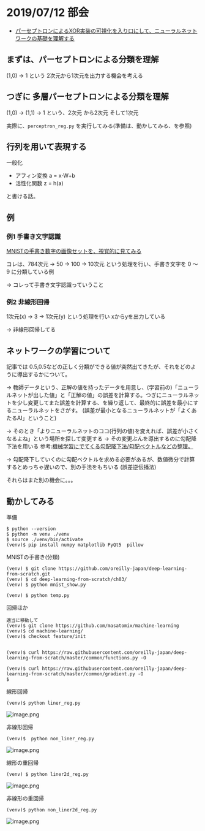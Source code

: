 # 2019/07/12 部会


- [パーセプトロンによるXOR実装の可視化を入り口にして、ニューラルネットワークの基礎を理解する](https://qiita.com/masatomix/items/42b322a8db61e5b4d65f)


## まずは、パーセプトロンによる分類を理解

(1,0) → 1 という 2次元から1次元を出力する機会を考える


## つぎに 多層パーセプトロンによる分類を理解

(1,0) → (1,1) → 1 という、2次元 から2次元 そして1次元


実際に、``perceptron_reg.py`` を実行してみる(準備は、動かしてみる、を参照)

##  行列を用いて表現する

一般化

- アフィン変換 a = x⋅W+b
- 活性化関数 z = h(a)

と書ける話。

## 例
### 例1 手書き文字認識

[MNISTの手書き数字の画像セットを、視覚的に見てみる](https://qiita.com/masatomix/items/1ab6aca13b2da96a49fe)

コレは、784次元 → 50 → 100 → 10次元 という処理を行い、手書き文字を 0 〜 9 に分類している例

→ コレって手書き文字認識っていうこと

### 例2 非線形回帰
1次元(x) → 3 → 1次元(y) という処理を行い xからyを出力している

→ 非線形回帰してる


## ネットワークの学習について

記事では 0.5,0.5などの正しく分類ができる値が突然出てきたが、それをどのように導出するかについて。

→ 教師データという、正解の値を持ったデータを用意し、(学習前の)「ニューラルネットが出した値」と「正解の値」の誤差を計算する。つぎにニューラルネットを少し変更してまた誤差を計算する、を繰り返して、最終的に誤差を最小にするニューラルネットをさがす。
(誤差が最小となるニューラルネットが「よくあたるAI」ということ)

→ そのとき「よりニューラルネットのココ(行列の値)を変えれば、誤差が小さくなるよね」という場所を探して変更する
→ その変更ぶんを導出するのに勾配降下法を用いる
参考:[機械学習にでてくる勾配降下法/勾配ベクトルなどの整理。](https://qiita.com/masatomix/items/d4e5fb3b52fa4c92366f)

→ 勾配降下していくのに勾配ベクトルを求める必要があるが、数値微分で計算するとめっちゃ遅いので、別の手法をもちいる (誤差逆伝播法)

それらはまた別の機会に。。。

## 動かしてみる

準備

```
$ python --version
$ python -m venv ./venv
$ source ./venv/bin/activate
(venv)$ pip install numpy matplotlib PyQt5  pillow
```

MNISTの手書き(分類)

```
(venv) $ git clone https://github.com/oreilly-japan/deep-learning-from-scratch.git
(venv) $ cd deep-learning-from-scratch/ch03/
(venv) $ python mnist_show.py

(venv) $ python temp.py
```


回帰ほか

```
適当に移動して
(venv)$ git clone https://github.com/masatomix/machine-learning
(venv)$ cd machine-learning/
(venv)$ checkout feature/init


(venv)$ curl https://raw.githubusercontent.com/oreilly-japan/deep-learning-from-scratch/master/common/functions.py -O

(venv)$ curl https://raw.githubusercontent.com/oreilly-japan/deep-learning-from-scratch/master/common/gradient.py -O
$
```



線形回帰
```
(venv)$ python liner_reg.py
```

![image.png](https://qiita-image-store.s3.ap-northeast-1.amazonaws.com/0/73777/cbca579b-277c-39c4-c605-cf61867b98d9.png)


非線形回帰
```
(venv)$  python non_liner_reg.py
```

![image.png](https://qiita-image-store.s3.ap-northeast-1.amazonaws.com/0/73777/b3d1cf69-ef9e-3ec4-b5aa-7afec9ee860f.png)



線形の重回帰

```
(venv) $ python liner2d_reg.py
```

![image.png](https://qiita-image-store.s3.ap-northeast-1.amazonaws.com/0/73777/0ea69cc4-9aea-06cf-88c3-0bc983624d92.png)



非線形の重回帰

```
(venv)$ python non_liner2d_reg.py
```

![image.png](https://qiita-image-store.s3.ap-northeast-1.amazonaws.com/0/73777/f44aab0a-d1eb-bc83-f146-7e46d079d6bf.png)
